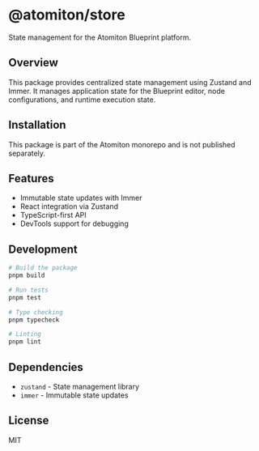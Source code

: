 # @atomiton/store

State management for the Atomiton Blueprint platform.

## Overview

This package provides centralized state management using Zustand and Immer. It manages application state for the Blueprint editor, node configurations, and runtime execution state.

## Installation

This package is part of the Atomiton monorepo and is not published separately.

## Features

- Immutable state updates with Immer
- React integration via Zustand
- TypeScript-first API
- DevTools support for debugging

## Development

```bash
# Build the package
pnpm build

# Run tests
pnpm test

# Type checking
pnpm typecheck

# Linting
pnpm lint
```

## Dependencies

- `zustand` - State management library
- `immer` - Immutable state updates

## License

MIT
